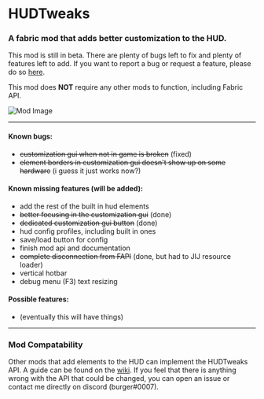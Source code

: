 # HUDTweaks

### A fabric mod that adds better customization to the HUD.

This mod is still in beta. There are plenty of bugs left to fix and plenty of features left to add. If you want to report a bug or request a feature, please do so [here](https://github.com/burgerguy/HUDTweaks/issues).

This mod does **NOT** require any other mods to function, including Fabric API.

![Mod Image](https://i.imgur.com/mkqQKU9.png)

------
#### Known bugs:
* ~~customization gui when not in game is broken~~ (fixed)
* ~~element borders in customization gui doesn't show up on some hardware~~ (i guess it just works now?)

#### Known missing features (will be added):
* add the rest of the built in hud elements
* ~~better focusing in the customization gui~~ (done)
* ~~dedicated customization gui button~~ (done)
* hud config profiles, including built in ones
* save/load button for config
* finish mod api and documentation
* ~~complete disconnection from FAPI~~ (done, but had to JIJ resource loader)
* vertical hotbar
* debug menu (F3) text resizing

#### Possible features:
* (eventually this will have things)

------
### Mod Compatability

Other mods that add elements to the HUD can implement the HUDTweaks API. A guide can be found on the [wiki](https://github.com/burgerguy/HUDTweaks/wiki). If you feel that there is anything wrong with the API that could be changed, you can open an issue or contact me directly on discord (burger#0007).
